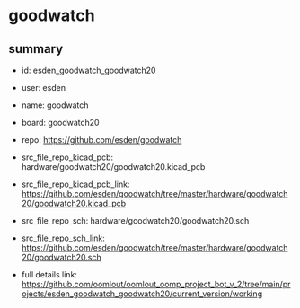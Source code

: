 # goodwatch
 
## summary 
* id: esden_goodwatch_goodwatch20
* user: esden
* name: goodwatch
* board: goodwatch20
* repo: https://github.com/esden/goodwatch
* src_file_repo_kicad_pcb: hardware/goodwatch20/goodwatch20.kicad_pcb
* src_file_repo_kicad_pcb_link: https://github.com/esden/goodwatch/tree/master/hardware/goodwatch20/goodwatch20.kicad_pcb


* src_file_repo_sch: hardware/goodwatch20/goodwatch20.sch
* src_file_repo_sch_link: https://github.com/esden/goodwatch/tree/master/hardware/goodwatch20/goodwatch20.sch
* full details link: https://github.com/oomlout/oomlout_oomp_project_bot_v_2/tree/main/projects/esden_goodwatch_goodwatch20/current_version/working  








